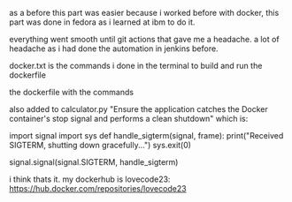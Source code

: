 as a before this part was easier because i worked before with docker, this part was done in fedora as i learned at ibm to do it. 

everything went smooth until git actions that gave me a headache. a lot of headache as i had done the automation in jenkins before.

docker.txt is the commands i done in the terminal to build and run the dockerfile

the dockerfile with the commands

also added to calculator.py "Ensure the application catches the Docker container's stop signal and performs a
clean shutdown" which is: 

import signal
import sys
def handle_sigterm(signal, frame):
    print("Received SIGTERM, shutting down gracefully...")
    sys.exit(0)

signal.signal(signal.SIGTERM, handle_sigterm)

i think thats it.
my dockerhub is lovecode23: https://hub.docker.com/repositories/lovecode23
